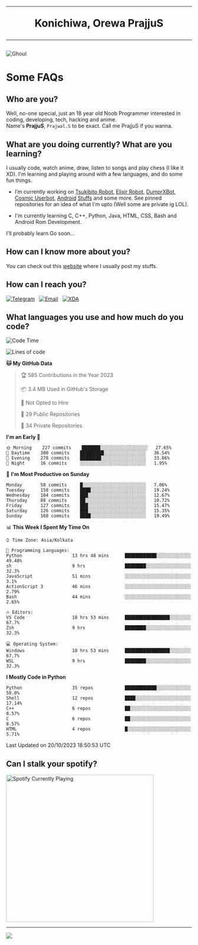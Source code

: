 <h1 align="center"><hr>Konichiwa, Orewa PrajjuS<hr></h1>


<img src="https://telegra.ph/file/6041d22c64479ee5ff802.jpg" alt="Ghoul"/>


<h1>Some FAQs</h1>


<h2>Who are you?</h2>

Well, no-one special, just an 18 year old Noob Programmer interested in coding, developing, tech, hacking and anime.
<br>
Name's <b>PrajjuS</b>, <code>Prajwal.S</code> to be exact. Call me PrajjuS if you wanna.


<h2>What are you doing currently? What are you learning?</h2>

I usually code, watch anime, draw, listen to songs and play chess (I like it XD). I'm learning and playing around with a few languages, and do some fun things.

- I’m currently working on <a href="Https://t.me/PrajjuSAssistantBot">Tsukibito Robot</a>, <a href="https://t.me/projectelixir_bot">Elixir Robot</a>, <a href="https://t.me/DumprXBot">DumprXBot</a>, <a href="https://github.com/SkyLab-Devs/CosmicUserbot">Cosmic Userbot</a>, <a href="https://github.com/Noob-OS">Android</a> <a href="https://github.com/PrajjuS/device_xiaomi_vince">Stuffs</a> and some more. See pinned repositories for an idea of what I'm upto (Well some are private ig LOL).

- I'm currently learning C, C++, Python, Java, HTML, CSS, Bash and Android Rom Development.

I'll probably learn Go soon...


<h2>How can I know more about you?</h2>

You can check out this <a href="https://prajjus.site">website</a> where I usually post my stuffs.


<h2>How can I reach you?</h2>

<a href="https://t.me/PrajjuS"><img src="https://img.shields.io/badge/PrajjuS-2CA5E0?style=flat-square&logo=telegram&logoColor=white" alt="Telegram"/></a>&nbsp;&nbsp;&nbsp;<a href="theprajjus@gmail.com"><img src="https://img.shields.io/badge/theprajjus@gmail.com-D14836?style=flat-square&logo=gmail&logoColor=white" alt="Email"/></a>&nbsp;&nbsp;&nbsp;<a href="https://forum.xda-developers.com/m/prajjus.10388799/"><img src="https://img.shields.io/badge/PrajjuS-F59714?style=flat-square&logo=xda-developers&logoColor=white" alt="XDA"/></a>


<h2>What languages you use and how much do you code?</h2>

<!--START_SECTION:waka-->
![Code Time](http://img.shields.io/badge/Code%20Time-479%20hrs%206%20mins-blue)

![Lines of code](https://img.shields.io/badge/From%20Hello%20World%20I%27ve%20Written-53%20Thousand%20lines%20of%20code-blue)

**🐱 My GitHub Data** 

> 🏆 585 Contributions in the Year 2023
 > 
> 📦 3.4 MB Used in GitHub's Storage 
 > 
> 🚫 Not Opted to Hire
 > 
> 📜 29 Public Repositories 
 > 
> 🔑 34 Private Repositories  
 > 
**I'm an Early 🐤** 

```text
🌞 Morning    227 commits    ███████░░░░░░░░░░░░░░░░░░   27.65% 
🌆 Daytime    300 commits    █████████░░░░░░░░░░░░░░░░   36.54% 
🌃 Evening    278 commits    ████████░░░░░░░░░░░░░░░░░   33.86% 
🌙 Night      16 commits     ░░░░░░░░░░░░░░░░░░░░░░░░░   1.95%

```
📅 **I'm Most Productive on Sunday** 

```text
Monday       58 commits     █░░░░░░░░░░░░░░░░░░░░░░░░   7.06% 
Tuesday      158 commits    ████░░░░░░░░░░░░░░░░░░░░░   19.24% 
Wednesday    104 commits    ███░░░░░░░░░░░░░░░░░░░░░░   12.67% 
Thursday     88 commits     ██░░░░░░░░░░░░░░░░░░░░░░░   10.72% 
Friday       127 commits    ███░░░░░░░░░░░░░░░░░░░░░░   15.47% 
Saturday     126 commits    ███░░░░░░░░░░░░░░░░░░░░░░   15.35% 
Sunday       160 commits    ████░░░░░░░░░░░░░░░░░░░░░   19.49%

```


📊 **This Week I Spent My Time On** 

```text
⌚︎ Time Zone: Asia/Kolkata

💬 Programming Languages: 
Python                   13 hrs 48 mins      ████████████░░░░░░░░░░░░░   49.48% 
sh                       9 hrs               ████████░░░░░░░░░░░░░░░░░   32.3% 
JavaScript               51 mins             ░░░░░░░░░░░░░░░░░░░░░░░░░   3.1% 
ActionScript 3           46 mins             ░░░░░░░░░░░░░░░░░░░░░░░░░   2.79% 
Bash                     44 mins             ░░░░░░░░░░░░░░░░░░░░░░░░░   2.65%

🔥 Editors: 
VS Code                  18 hrs 53 mins      █████████████████░░░░░░░░   67.7% 
Zsh                      9 hrs               ████████░░░░░░░░░░░░░░░░░   32.3%

💻 Operating System: 
Windows                  18 hrs 53 mins      █████████████████░░░░░░░░   67.7% 
WSL                      9 hrs               ████████░░░░░░░░░░░░░░░░░   32.3%

```

**I Mostly Code in Python** 

```text
Python                   35 repos            ████████████░░░░░░░░░░░░░   50.0% 
Shell                    12 repos            ████░░░░░░░░░░░░░░░░░░░░░   17.14% 
C++                      6 repos             ██░░░░░░░░░░░░░░░░░░░░░░░   8.57% 
C                        6 repos             ██░░░░░░░░░░░░░░░░░░░░░░░   8.57% 
HTML                     4 repos             █░░░░░░░░░░░░░░░░░░░░░░░░   5.71%

```



 Last Updated on 20/10/2023 18:50:53 UTC
<!--END_SECTION:waka-->


<h2>Can I stalk your spotify?</h2>

<a href="https://open.spotify.com/user/cotgk31v4nhw20gs5adb29jq5"><img src="https://spotify-readme-prajjus.vercel.app/api?theme=dark&rainbow=true" alt="Spotify Currently Playing" width="400px"/></a>


<hr>


<img src="https://komarev.com/ghpvc/?username=prajjus&label=Profile%20Views&color=000000&style=flat">
